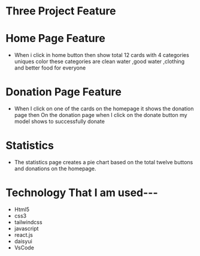 # Three Project Feature

# Home Page Feature
* When i click in home button then show total 12 cards with 4 categories uniques color these categories are clean water ,good water ,clothing and better food for everyone

# Donation Page Feature
* When I click on one of the cards on the homepage it shows the donation page then On the donation page when I click on the donate button my model shows to successfully donate

# Statistics
* The statistics page creates a pie chart based on the total twelve buttons and donations on the homepage.

# Technology That I am used---
* Html5
* css3
* tailwindcss
* javascript
* react.js
* daisyui
* VsCode
